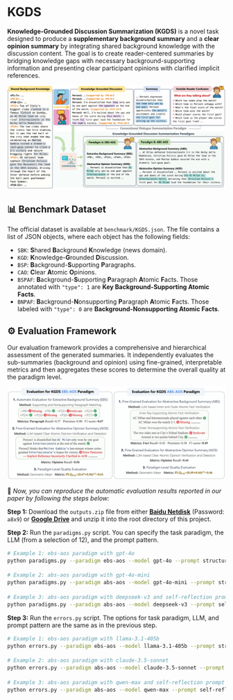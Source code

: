 # KGDS
**Knowledge-Grounded Discussion Summarization (KGDS)** is a novel task designed to produce a **supplementary background summary** and a **clear opinion summary** by integrating shared background knowledge with the discussion content. The goal is to create reader-centered summaries by bridging knowledge gaps with necessary background-supporting information and presenting clear participant opinions with clarified implicit references.

![An illustration of the KGDS task, showing how shared knowledge and discussion content are used to generate a background summary and an opinion summary.](./figures/task_formulation.png)

## 📊 Benchmark Dataset
The official dataset is available at `benchmark/KGDS.json`. The file contains a list of JSON objects, where each object has the following fields:
* `SBK`: **S**hared **B**ackground **K**nowledge (news domain).
* `KGD`: **K**nowledge-**G**rounded **D**iscussion.
* `BSP`: **B**ackground-**S**upporting **P**aragraphs.
* `CAO`: **C**lear **A**tomic **O**pinions.
* `BSPAF`: **B**ackground-**S**upporting **P**aragraph **A**tomic **F**acts. Those annotated with `"type": 1` are **Key Background-Supporting Atomic Facts**.
* `BNPAF`: **B**ackground-**N**onsupporting **P**aragraph **A**tomic **F**acts. Those labeled with `"type": 0` are **Background-Nonsupporting Atomic Facts**.

## ⚙️ Evaluation Framework
Our evaluation framework provides a comprehensive and hierarchical assessment of the generated summaries. It independently evaluates the sub-summaries (background and opinion) using fine-grained, interpretable metrics and then aggregates these scores to determine the overall quality at the paradigm level.

![The hierarchical evaluation framework for KGDS.](./figures/evaluation_framework.png)

🚀 *Now, you can reproduce the automatic evaluation results reported in our paper by following the steps below:*

**Step 1:** Download the `outputs.zip` file from either [**Baidu Netdisk**](https://pan.baidu.com/s/1uPcbjQcOQmnEKfpXFBFMXw?pwd=a8x9) (Password: `a8x9`) or [**Google Drive**](https://drive.google.com/file/d/1UcYQ6ZyNq1i1QDI7iSKsscuHR4AHiU4N/view?usp=share_link) and unzip it into the root directory of this project.

**Step 2:** Run the `paradigms.py` script. You can specify the task paradigm, the LLM (from a selection of 12), and the prompt pattern.
```bash
# Example 1: ebs-aos paradigm with gpt-4o
python paradigms.py --paradigm ebs-aos --model gpt-4o --prompt structured-prompt

# Example 2: abs-aos paradigm with gpt-4o-mini
python paradigms.py --paradigm abs-aos --model gpt-4o-mini --prompt structured-prompt

# Example 3: abs-aos paradigm with deepseek-v3 and self-reflection prompt
python paradigms.py --paradigm abs-aos --model deepseek-v3 --prompt self-reflection
```

**Step 3:** Run the `errors.py` script. The options for task paradigm, LLM, and prompt pattern are the same as in the previous step.
```bash
# Example 1: ebs-aos paradigm with llama-3.1-405b
python errors.py --paradigm ebs-aos --model llama-3.1-405b --prompt structured-prompt

# Example 2: abs-aos paradigm with claude-3.5-sonnet
python errors.py --paradigm abs-aos --model claude-3.5-sonnet --prompt structured-prompt

# Example 3: abs-aos paradigm with qwen-max and self-reflection prompt
python errors.py --paradigm abs-aos --model qwen-max --prompt self-reflection
```
